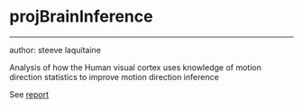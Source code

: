# projBrainInference
--------------------

author: steeve laquitaine

Analysis of how the Human visual cortex uses knowledge of motion direction statistics to improve motion direction inference

See [report](https://inference-org.github.io/projBrainInference/) 




